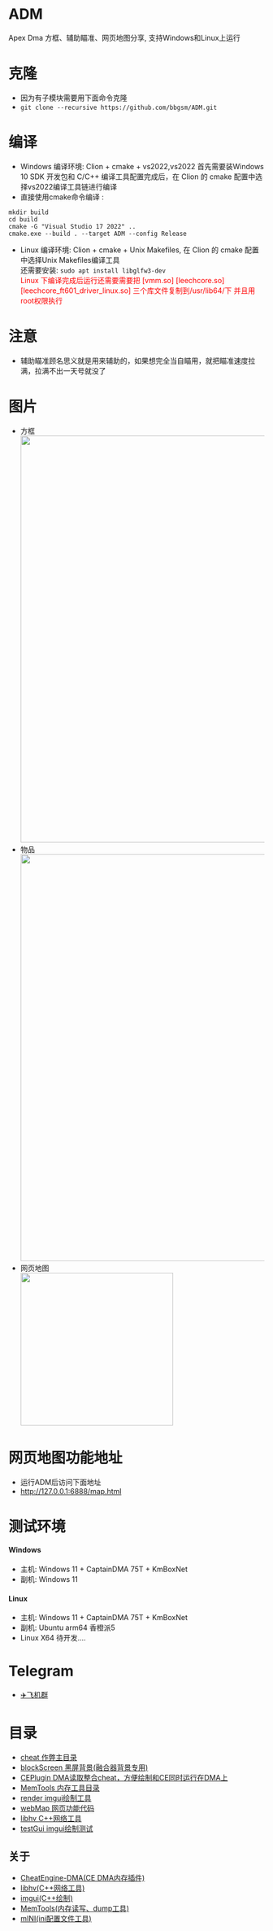 # ADM
Apex Dma 方框、辅助瞄准、网页地图分享, 支持Windows和Linux上运行

# 克隆
* 因为有子模块需要用下面命令克隆
* `git clone --recursive https://github.com/bbgsm/ADM.git`

# 编译
- Windows
  编译环境: Clion + cmake + vs2022,vs2022 首先需要装Windows 10 SDK 开发包和 C/C++ 编译工具配置完成后，在 Clion 的 cmake 配置中选择vs2022编译工具链进行编译
- 直接使用cmake命令编译 :
```shell
mkdir build 
cd build 
cmake -G "Visual Studio 17 2022" ..
cmake.exe --build . --target ADM --config Release
```
- Linux
  编译环境: Clion + cmake + Unix Makefiles, 在 Clion 的 cmake 配置中选择Unix Makefiles编译工具
  <br/> 还需要安装: `sudo apt install libglfw3-dev`
  <br/><span style="color:red">Linux 下编译完成后运行还需要需要把 [vmm.so] [leechcore.so] [leechcore_ft601_driver_linux.so] 三个库文件复制到/usr/lib64/下
  并且用root权限执行<span/>

# 注意
- 辅助瞄准顾名思义就是用来辅助的，如果想完全当自瞄用，就把瞄准速度拉满，拉满不出一天号就没了

# 图片
* 方框
<br> <img src="img/player.jpg" width="800">
* 物品
<br> <img src="img/object.jpg" width="800">
* 网页地图
<br> <img src="img/webMap.jpg" width="300">
# 网页地图功能地址
* 运行ADM后访问下面地址
* http://127.0.0.1:6888/map.html


# 测试环境
#### Windows
- 主机: Windows 11 + CaptainDMA 75T + KmBoxNet
- 副机: Windows 11 
#### Linux
- 主机: Windows 11 + CaptainDMA 75T + KmBoxNet
- 副机: Ubuntu arm64 香橙派5 
- Linux X64 待开发....

# Telegram
* [✈️飞机群](https://t.me/+R3hf2s4ZVF81YmZl)

# 目录
* [cheat 作弊主目录](cheat)
* [blockScreen 黑屏背景(融合器背景专用)](blockScreen)
* [CEPlugin DMA读取整合cheat，方便绘制和CE同时运行在DMA上](CEPlugin)
* [MemTools 内存工具目录](MemTools)
* [render imgui绘制工具](render)
* [webMap 网页功能代码](webMap)
* [libhv C++网络工具](libhv)
* [testGui imgui绘制测试](testGui)
## 关于
* [CheatEngine-DMA(CE DMA内存插件)](https://github.com/Metick/CheatEngine-DMA)
* [libhv(C++网络工具)](https://github.com/ithewei/libhv)
* [imgui(C++绘制)](https://github.com/ocornut/imgui)
* [MemTools(内存读写、dump工具)](https://github.com/bbgsm/MemTools)
* [mINI(ini配置文件工具)](https://github.com/metayeti/mINI.git)